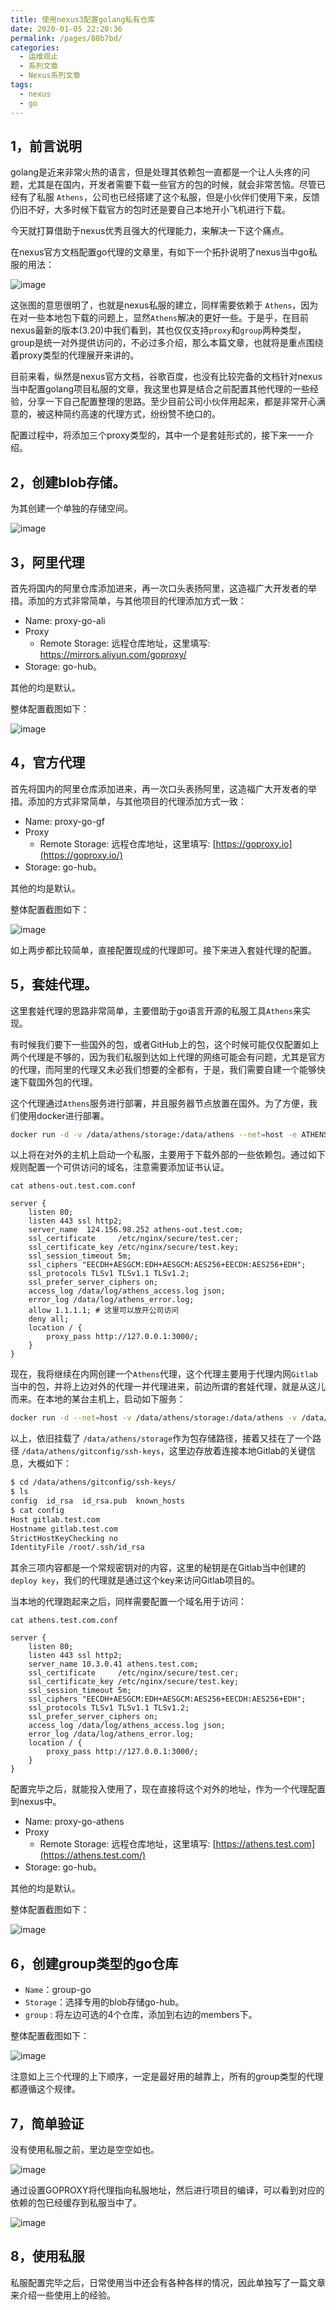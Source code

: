 ```yaml
---
title: 使用nexus3配置golang私有仓库
date: 2020-01-05 22:20:36
permalink: /pages/88b7bd/
categories:
  - 运维观止
  - 系列文章
  - Nexus系列文章
tags:
  - nexus
  - go
---
```


## 1，前言说明

golang是近来非常火热的语言，但是处理其依赖包一直都是一个让人头疼的问题，尤其是在国内，开发者需要下载一些官方的包的时候，就会非常苦恼。尽管已经有了私服 `Athens`，公司也已经搭建了这个私服，但是小伙伴们使用下来，反馈仍旧不好，大多时候下载官方的包时还是要自己本地开小飞机进行下载。

今天就打算借助于nexus优秀且强大的代理能力，来解决一下这个痛点。

在nexus官方文档配置go代理的文章里，有如下一个拓扑说明了nexus当中go私服的用法：

![image](https://tvax4.sinaimg.cn/large/008k1Yt0ly1grh1c45fp0j31cs0qm7jy.jpg)

这张图的意思很明了，也就是nexus私服的建立，同样需要依赖于 `Athens`，因为在对一些本地包下载的问题上，显然`Athens`解决的更好一些。于是乎，在目前nexus最新的版本(3.20)中我们看到，其也仅仅支持`proxy`和`group`两种类型，group是统一对外提供访问的，不必过多介绍，那么本篇文章，也就将是重点围绕着proxy类型的代理展开来讲的。

目前来看，纵然是nexus官方文档，谷歌百度，也没有比较完备的文档针对nexus当中配置golang项目私服的文章，我这里也算是结合之前配置其他代理的一些经验，分享一下自己配置整理的思路。至少目前公司小伙伴用起来，都是非常开心满意的，被这种简约高速的代理方式，纷纷赞不绝口的。

配置过程中，将添加三个proxy类型的，其中一个是套娃形式的，接下来一一介绍。

## 2，创建blob存储。

为其创建一个单独的存储空间。

![image](https://tva4.sinaimg.cn/large/008k1Yt0ly1grh1cb89maj319u0jsac0.jpg)

## 3，阿里代理

首先将国内的阿里仓库添加进来，再一次口头表扬阿里，这造福广大开发者的举措。添加的方式非常简单，与其他项目的代理添加方式一致：

- Name: proxy-go-ali
- Proxy
  - Remote Storage: 远程仓库地址，这里填写: https://mirrors.aliyun.com/goproxy/
- Storage: go-hub。

其他的均是默认。

整体配置截图如下：

![image](https://tva2.sinaimg.cn/large/008k1Yt0ly1grh1cj198wj31aa0x4tdp.jpg)

## 4，官方代理

首先将国内的阿里仓库添加进来，再一次口头表扬阿里，这造福广大开发者的举措。添加的方式非常简单，与其他项目的代理添加方式一致：

- Name: proxy-go-gf
- Proxy
  - Remote Storage: 远程仓库地址，这里填写: [https://goproxy.io](https://goproxy.io/)
- Storage: go-hub。

其他的均是默认。

整体配置截图如下：

![image](https://tva4.sinaimg.cn/large/008k1Yt0ly1grh1ctrlh1j31ai0wy797.jpg)

如上两步都比较简单，直接配置现成的代理即可。接下来进入套娃代理的配置。

## 5，套娃代理。

这里套娃代理的思路非常简单，主要借助于go语言开源的私服工具`Athens`来实现。

有时候我们要下一些国外的包，或者GitHub上的包，这个时候可能仅仅配置如上两个代理是不够的，因为我们私服到达如上代理的网络可能会有问题，尤其是官方的代理，而阿里的代理又未必我们想要的全都有，于是，我们需要自建一个能够快速下载国外包的代理。

这个代理通过`Athens`服务进行部署，并且服务器节点放置在国外。为了方便，我们使用docker进行部署。

```sh
docker run -d -v /data/athens/storage:/data/athens --net=host -e ATHENS_DISK_STORAGE_ROOT=/data/athens  -e ATHENS_STORAGE_TYPE=disk -e ATHENS_TIMEOUT=3000 -e ATHENS_GOGET_WORKERS=100 -e ATHENS_PROTOCOL_WORKERS=100 --name athens-proxy  --restart always    -p 0.0.0.0:3000:3000 gomods/athens
```

以上将在对外的主机上启动一个私服，主要用于下载外部的一些依赖包。通过如下规则配置一个可供访问的域名，注意需要添加证书认证。

```nginx
cat athens-out.test.com.conf

server {
    listen 80;
    listen 443 ssl http2;
    server_name  124.156.98.252 athens-out.test.com;
    ssl_certificate     /etc/nginx/secure/test.cer;
    ssl_certificate_key /etc/nginx/secure/test.key;
    ssl_session_timeout 5m;
    ssl_ciphers "EECDH+AESGCM:EDH+AESGCM:AES256+EECDH:AES256+EDH";
    ssl_protocols TLSv1 TLSv1.1 TLSv1.2;
    ssl_prefer_server_ciphers on;
    access_log /data/log/athens_access.log json;
    error_log /data/log/athens_error.log;
    allow 1.1.1.1; # 这里可以放开公司访问
    deny all;
    location / {
        proxy_pass http://127.0.0.1:3000/;
    }
}
```

现在，我将继续在内网创建一个`Athens`代理，这个代理主要用于代理内网`Gitlab`当中的包，并将上边对外的代理一并代理进来，前边所谓的套娃代理，就是从这儿而来。在本地的某台主机上，启动如下服务：

```sh
docker run -d --net=host -v /data/athens/storage:/data/athens -v /data/athens/gitconfig/ssh-keys:/root/.ssh  -e ATHENS_DISK_STORAGE_ROOT=/data/athens -e ATHENS_STORAGE_TYPE=disk  -e  ATHENS_GLOBAL_ENDPOINT="https://athens-out.test.com" --add-host  gitlab.test.com:10.3.0.42 --add-host athens-out.test.com:124.156.98.252 --name athens-proxy --restart always -p 0.0.0.0:3000:3000    gomods/athens
```

以上，依旧挂载了 `/data/athens/storage`作为包存储路径，接着又挂在了一个路径 `/data/athens/gitconfig/ssh-keys`，这里边存放着连接本地Gitlab的关键信息，大概如下：

```sh
$ cd /data/athens/gitconfig/ssh-keys/
$ ls
config  id_rsa  id_rsa.pub  known_hosts
$ cat config
Host gitlab.test.com
Hostname gitlab.test.com
StrictHostKeyChecking no
IdentityFile /root/.ssh/id_rsa
```

其余三项内容都是一个常规密钥对的内容，这里的秘钥是在Gitlab当中创建的`deploy key`，我们的代理就是通过这个key来访问Gitlab项目的。

当本地的代理跑起来之后，同样需要配置一个域名用于访问：

```nginx
cat athens.test.com.conf

server {
    listen 80;
    listen 443 ssl http2;
    server_name 10.3.0.41 athens.test.com;
    ssl_certificate     /etc/nginx/secure/test.cer;
    ssl_certificate_key /etc/nginx/secure/test.key;
    ssl_session_timeout 5m;
    ssl_ciphers "EECDH+AESGCM:EDH+AESGCM:AES256+EECDH:AES256+EDH";
    ssl_protocols TLSv1 TLSv1.1 TLSv1.2;
    ssl_prefer_server_ciphers on;
    access_log /data/log/athens_access.log json;
    error_log /data/log/athens_error.log;
    location / {
        proxy_pass http://127.0.0.1:3000/;
    }
}
```

配置完毕之后，就能投入使用了，现在直接将这个对外的地址，作为一个代理配置到nexus中。

- Name: proxy-go-athens
- Proxy
  - Remote Storage: 远程仓库地址，这里填写: [https://athens.test.com](https://athens.test.com/)
- Storage: go-hub。

其他的均是默认。

整体配置截图如下：

![image](https://tva1.sinaimg.cn/large/008k1Yt0ly1grh1fz1nnjj31a60x8q7v.jpg)

## 6，创建group类型的go仓库

- `Name`：group-go
- `Storage`：选择专用的blob存储go-hub。
- `group` : 将左边可选的4个仓库，添加到右边的members下。

整体配置截图如下：

![image](https://tva1.sinaimg.cn/large/008k1Yt0ly1grh1gbuaimj31aa0w4n1b.jpg)

注意如上三个代理的上下顺序，一定是最好用的越靠上，所有的group类型的代理都遵循这个规律。

## 7，简单验证

没有使用私服之前，里边是空空如也。

![image](https://tva4.sinaimg.cn/large/008k1Yt0ly1grh1gio66hj31h40s8q62.jpg)

通过设置GOPROXY将代理指向私服地址，然后进行项目的编译，可以看到对应的依赖的包已经缓存到私服当中了。

![image](https://tva1.sinaimg.cn/large/008k1Yt0ly1grh1gp2btcj311q0zgwlj.jpg)

## 8，使用私服

私服配置完毕之后，日常使用当中还会有各种各样的情况，因此单独写了一篇文章来介绍一些使用上的经验。